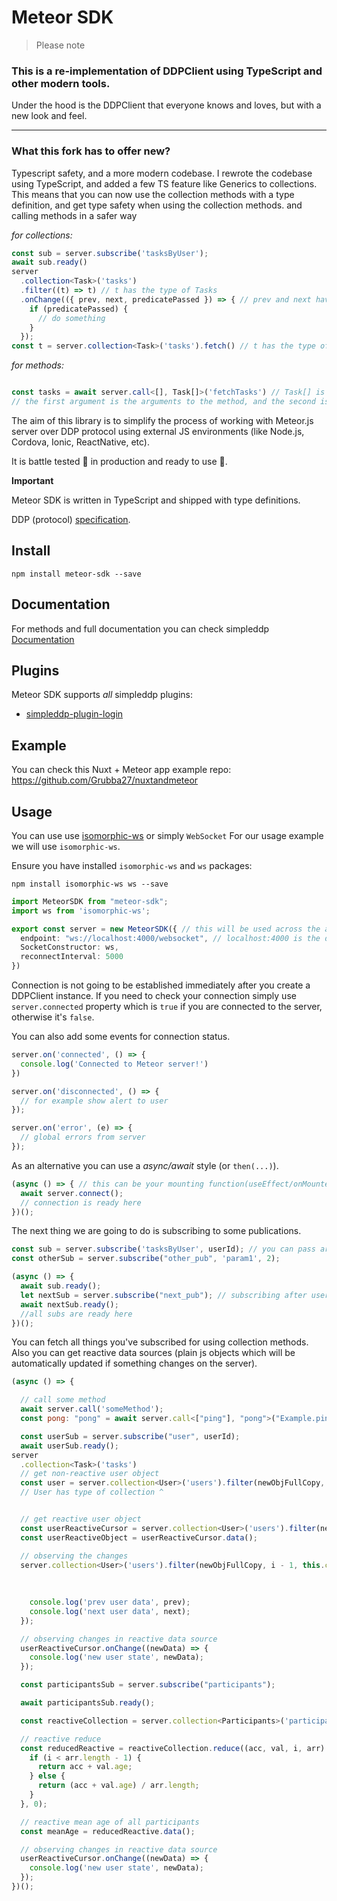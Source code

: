 # Meteor SDK

> Please note

### This is a re-implementation of DDPClient using TypeScript and other modern tools.

Under the hood is the DDPClient that everyone knows and loves, but with a new look and feel.

---

### What this fork has to offer new?

Typescript safety, and a more modern codebase. I rewrote the codebase using TypeScript, and added a few TS feature like
Generics to collections. This means that you can now use the collection methods with a type definition, and get type
safety
when using the collection methods.
and calling methods in a safer way

_for collections:_

```typescript
const sub = server.subscribe('tasksByUser');
await sub.ready()
server
  .collection<Task>('tasks')
  .filter((t) => t) // t has the type of Tasks
  .onChange(({ prev, next, predicatePassed }) => { // prev and next have the type of Tasks
    if (predicatePassed) {
      // do something
    }
  });
const t = server.collection<Task>('tasks').fetch() // t has the type of Tasks[]

```

_for methods:_

```typescript

const tasks = await server.call<[], Task[]>('fetchTasks') // Task[] is the return type
// the first argument is the arguments to the method, and the second is the return type
```

The aim of this library is to simplify the process of working with Meteor.js server over DDP protocol using external JS
environments (like Node.js, Cordova, Ionic, ReactNative, etc).

It is battle tested 🏰 in production and ready to use 🔨.

**Important**

Meteor SDK is written in TypeScript and shipped with type definitions.

DDP (protocol) [specification](https://github.com/meteor/meteor/blob/devel/packages/ddp/DDP.md).

## Install

`npm install meteor-sdk --save`

## Documentation

For methods and full documentation you can check simpleddp [Documentation](https://gregivy.github.io/simpleddp/simpleDDP.html)

## Plugins

Meteor SDK supports _all_ simpleddp plugins:

* [simpleddp-plugin-login](https://github.com/Gregivy/simpleddp-plugin-login)

## Example

You can check this Nuxt + Meteor app example repo: https://github.com/Grubba27/nuxtandmeteor

## Usage

You can use use [isomorphic-ws](https://www.npmjs.com/package/isomorphic-ws) or simply `WebSocket`
For our usage example we will use `isomorphic-ws`.

Ensure you have installed `isomorphic-ws` and `ws` packages:

`npm install isomorphic-ws ws --save`


```typescript
import MeteorSDK from "meteor-sdk";
import ws from 'isomorphic-ws';

export const server = new MeteorSDK({ // this will be used across the app
  endpoint: "ws://localhost:4000/websocket", // localhost:4000 is the default for this project but you can change it
  SocketConstructor: ws,
  reconnectInterval: 5000
})

```

Connection is not going to be established immediately after you create a DDPClient instance. If you need to check your
connection simply use `server.connected` property which is `true` if you are connected to the server, otherwise
it's `false`.

You can also add some events for connection status.

```javascript
server.on('connected', () => {
  console.log('Connected to Meteor server!')
})

server.on('disconnected', () => {
  // for example show alert to user
});

server.on('error', (e) => {
  // global errors from server
});
```

As an alternative you can use a *async/await* style (or `then(...)`).

```javascript
(async () => { // this can be your mounting function(useEffect/onMounted) or similar
  await server.connect();
  // connection is ready here
})();
```

The next thing we are going to do is subscribing to some publications.

```javascript
const sub = server.subscribe('tasksByUser', userId); // you can pass arguments to your publication
const otherSub = server.subscribe("other_pub", 'param1', 2);

(async () => {
  await sub.ready();
  let nextSub = server.subscribe("next_pub"); // subscribing after userSub is ready
  await nextSub.ready();
  //all subs are ready here
})();
```

You can fetch all things you've subscribed for using collection methods.
Also you can get reactive data sources (plain js objects which will be automatically updated if something changes on the
server).

```javascript
(async () => {

  // call some method
  await server.call('someMethod');
  const pong: "pong" = await server.call<["ping"], "pong">("Example.ping", "ping");

  const userSub = server.subscribe("user", userId);
  await userSub.ready();
server
  .collection<Task>('tasks')
  // get non-reactive user object
  const user = server.collection<User>('users').filter(newObjFullCopy, i - 1, this.collections[m.collection]).fetch()[0];
  // User has type of collection ^


  // get reactive user object
  const userReactiveCursor = server.collection<User>('users').filter(newObjFullCopy, i - 1, this.collections[m.collection]).reactive().one();
  const userReactiveObject = userReactiveCursor.data();

  // observing the changes
  server.collection<User>('users').filter(newObjFullCopy, i - 1, this.collections[m.collection]).onChange(({
                                                                                                       prev,
                                                                                                       next
                                                                                                     }) => {
    console.log('prev user data', prev);
    console.log('next user data', next);
  });

  // observing changes in reactive data source
  userReactiveCursor.onChange((newData) => {
    console.log('new user state', newData);
  });

  const participantsSub = server.subscribe("participants");

  await participantsSub.ready();

  const reactiveCollection = server.collection<Participants>('participants').reactive();

  // reactive reduce
  const reducedReactive = reactiveCollection.reduce((acc, val, i, arr) => {
    if (i < arr.length - 1) {
      return acc + val.age;
    } else {
      return (acc + val.age) / arr.length;
    }
  }, 0);

  // reactive mean age of all participants
  const meanAge = reducedReactive.data();

  // observing changes in reactive data source
  userReactiveCursor.onChange((newData) => {
    console.log('new user state', newData);
  });
})();
```
